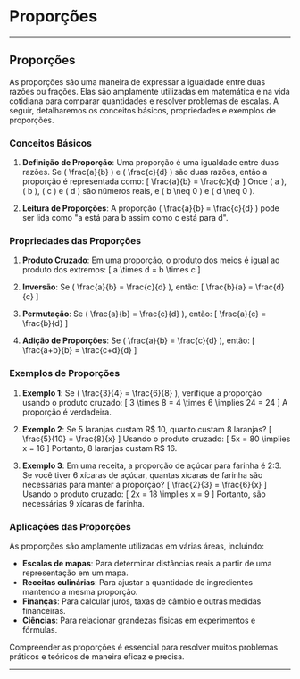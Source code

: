# Proporções

---

## Proporções

As proporções são uma maneira de expressar a igualdade entre duas razões ou frações. Elas são amplamente utilizadas em matemática e na vida cotidiana para comparar quantidades e resolver problemas de escalas. A seguir, detalharemos os conceitos básicos, propriedades e exemplos de proporções.

### Conceitos Básicos

1. **Definição de Proporção**:
   Uma proporção é uma igualdade entre duas razões. Se \( \frac{a}{b} \) e \( \frac{c}{d} \) são duas razões, então a proporção é representada como:
   \[
   \frac{a}{b} = \frac{c}{d}
   \]
   Onde \( a \), \( b \), \( c \) e \( d \) são números reais, e \( b \neq 0 \) e \( d \neq 0 \).

2. **Leitura de Proporções**:
   A proporção \( \frac{a}{b} = \frac{c}{d} \) pode ser lida como "a está para b assim como c está para d".

### Propriedades das Proporções

1. **Produto Cruzado**:
   Em uma proporção, o produto dos meios é igual ao produto dos extremos:
   \[
   a \times d = b \times c
   \]

2. **Inversão**:
   Se \( \frac{a}{b} = \frac{c}{d} \), então:
   \[
   \frac{b}{a} = \frac{d}{c}
   \]

3. **Permutação**:
   Se \( \frac{a}{b} = \frac{c}{d} \), então:
   \[
   \frac{a}{c} = \frac{b}{d}
   \]

4. **Adição de Proporções**:
   Se \( \frac{a}{b} = \frac{c}{d} \), então:
   \[
   \frac{a+b}{b} = \frac{c+d}{d}
   \]

### Exemplos de Proporções

1. **Exemplo 1**:
   Se \( \frac{3}{4} = \frac{6}{8} \), verifique a proporção usando o produto cruzado:
   \[
   3 \times 8 = 4 \times 6 \implies 24 = 24
   \]
   A proporção é verdadeira.

2. **Exemplo 2**:
   Se 5 laranjas custam R$ 10, quanto custam 8 laranjas?
   \[
   \frac{5}{10} = \frac{8}{x}
   \]
   Usando o produto cruzado:
   \[
   5x = 80 \implies x = 16
   \]
   Portanto, 8 laranjas custam R$ 16.

3. **Exemplo 3**:
   Em uma receita, a proporção de açúcar para farinha é 2:3. Se você tiver 6 xícaras de açúcar, quantas xícaras de farinha são necessárias para manter a proporção?
   \[
   \frac{2}{3} = \frac{6}{x}
   \]
   Usando o produto cruzado:
   \[
   2x = 18 \implies x = 9
   \]
   Portanto, são necessárias 9 xícaras de farinha.

### Aplicações das Proporções

As proporções são amplamente utilizadas em várias áreas, incluindo:

- **Escalas de mapas**: Para determinar distâncias reais a partir de uma representação em um mapa.
- **Receitas culinárias**: Para ajustar a quantidade de ingredientes mantendo a mesma proporção.
- **Finanças**: Para calcular juros, taxas de câmbio e outras medidas financeiras.
- **Ciências**: Para relacionar grandezas físicas em experimentos e fórmulas.

Compreender as proporções é essencial para resolver muitos problemas práticos e teóricos de maneira eficaz e precisa.

---
